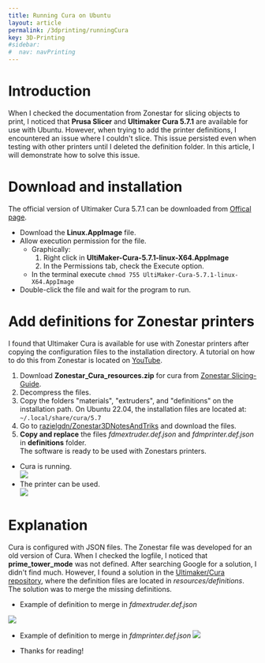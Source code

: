 ```yaml
---
title: Running Cura on Ubuntu
layout: article
permalink: /3dprinting/runningCura
key: 3D-Printing 
#sidebar:
#  nav: navPrinting   
---
```

# Introduction
When I checked the documentation from Zonestar for slicing objects to print, I noticed that **Prusa Slicer** and **Ultimaker Cura 5.7.1** are available for use with Ubuntu. However, when trying to add the printer definitions, I encountered an issue where I couldn't slice. This issue persisted even when testing with other printers until I deleted the definition folder. In this article, I will demonstrate how to solve this issue.

# Download and installation
The official version of Ultimaker Cura 5.7.1 can be downloaded from [Offical page](https://ultimaker.com/es/software/ultimaker-cura/#downloads).
- Download the **Linux.AppImage** file. 
- Allow execution permission for the file.
    - Graphically:
       1. Right click in **UltiMaker-Cura-5.7.1-linux-X64.AppImage** 
       2. In the Permissions tab, check the Execute option.
    - In the terminal execute `chmod 755 UltiMaker-Cura-5.7.1-linux-X64.AppImage`
- Double-click the file and wait for the program to run.

# Add  definitions for Zonestar printers
 I found that Ultimaker Cura is available for use with Zonestar printers after copying the configuration files to the installation directory. A tutorial on how to do this from Zonestar is located on [YouTube](https://www.youtube.com/watch?v=h2GynyUo7wQ).    
 1. Download **Zonestar_Cura_resources.zip** for cura from  [Zonestar Slicing-Guide](https://github.com/ZONESTAR3D/Slicing-Guide/tree/master/cura).   
 2. Decompress the files.   
 3. Copy the folders "materials", "extruders", and "definitions" on the installation path. On Ubuntu 22.04, the installation files are located at:   
    `~/.local/share/cura/5.7`     
 4. Go to [razielgdn/Zonestar3DNotesAndTriks](https://github.com/razielgdn/Zonestar3DNotesAndTricks/tree/main/Resources/definitions) and download the files.  
 5. **Copy and replace** the files *fdmextruder.def.json* and *fdmprinter.def.json* in **definitions** folder.  
 The software is ready to be used with Zonestars printers. 
 - Cura is running.    
   <img src="https://raw.githubusercontent.com/razielgdn/risingembeddedmx/site/assets/images/3dPrinting/Slice01.gif"/>   
 - The printer can be used.   
   <img class="image image--xl" src="https://raw.githubusercontent.com/razielgdn/risingembeddedmx/site/assets/images/3dPrinting/printerpiece.jpg"/>    

# Explanation
Cura is configured with JSON files. The Zonestar file was developed for an old version of Cura. When I checked the logfile, I noticed that **prime_tower_mode** was not defined. After searching Google for a solution, I didn't find much. However, I found a solution in the [Ultimaker/Cura repository](https://github.com/Ultimaker/Cura), where the definition files are located in *resources/definitions*. The solution was to merge the missing definitions.   
- Example of definition to merge in *fdmextruder.def.json*
 <img src="https://raw.githubusercontent.com/razielgdn/risingembeddedmx/site/assets/images/3dPrinting/cura01.png"/>     

- Example of definition to merge in *fdmprinter.def.json*
  <img src="https://raw.githubusercontent.com/razielgdn/risingembeddedmx/site/assets/images/3dPrinting/cura02.png"/>   

- Thanks for reading!